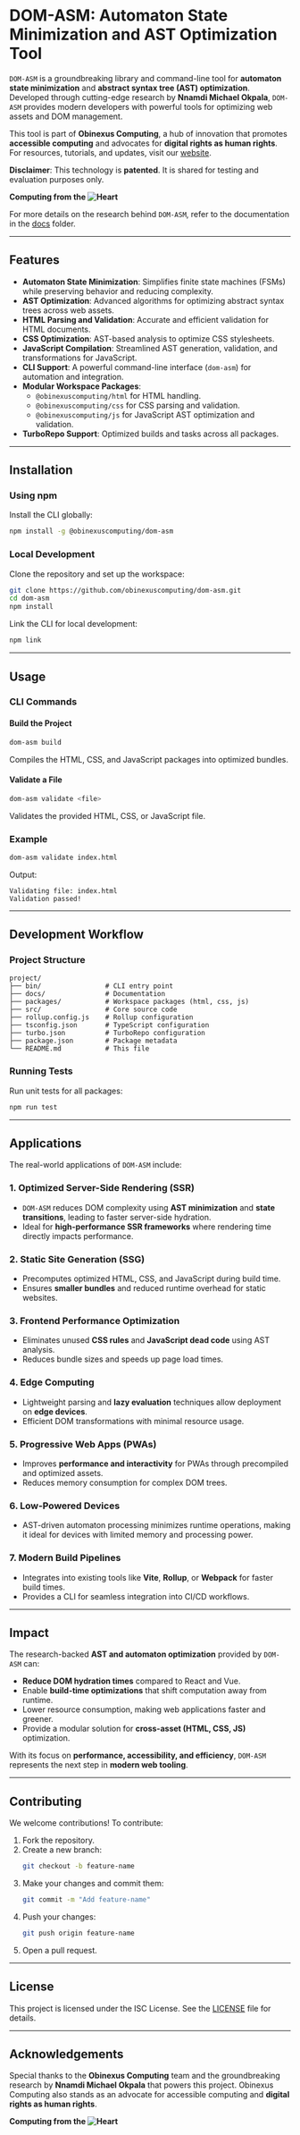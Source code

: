 # DOM-ASM: Automaton State Minimization and AST Optimization Tool

`DOM-ASM` is a groundbreaking library and command-line tool for **automaton state minimization** and **abstract syntax tree (AST) optimization**. Developed through cutting-edge research by **Nnamdi Michael Okpala**, `DOM-ASM` provides modern developers with powerful tools for optimizing web assets and DOM management.

This tool is part of **Obinexus Computing**, a hub of innovation that promotes **accessible computing** and advocates for **digital rights as human rights**. For resources, tutorials, and updates, visit our [website](https://obinexuscomputing.org).

**Disclaimer**: This technology is **patented**. It is shared for testing and evaluation purposes only.

**Computing from the ![Heart](./heart-icon.png)**

For more details on the research behind `DOM-ASM`, refer to the documentation in the [docs](./docs) folder.

---

## Features

- **Automaton State Minimization**: Simplifies finite state machines (FSMs) while preserving behavior and reducing complexity.
- **AST Optimization**: Advanced algorithms for optimizing abstract syntax trees across web assets.
- **HTML Parsing and Validation**: Accurate and efficient validation for HTML documents.
- **CSS Optimization**: AST-based analysis to optimize CSS stylesheets.
- **JavaScript Compilation**: Streamlined AST generation, validation, and transformations for JavaScript.
- **CLI Support**: A powerful command-line interface (`dom-asm`) for automation and integration.
- **Modular Workspace Packages**: 
  - `@obinexuscomputing/html` for HTML handling.
  - `@obinexuscomputing/css` for CSS parsing and validation.
  - `@obinexuscomputing/js` for JavaScript AST optimization and validation.
- **TurboRepo Support**: Optimized builds and tasks across all packages.

---

## Installation

### Using npm

Install the CLI globally:

```bash
npm install -g @obinexuscomputing/dom-asm
```

### Local Development

Clone the repository and set up the workspace:

```bash
git clone https://github.com/obinexuscomputing/dom-asm.git
cd dom-asm
npm install
```

Link the CLI for local development:

```bash
npm link
```

---

## Usage

### CLI Commands

#### Build the Project

```bash
dom-asm build
```

Compiles the HTML, CSS, and JavaScript packages into optimized bundles.

#### Validate a File

```bash
dom-asm validate <file>
```

Validates the provided HTML, CSS, or JavaScript file.

### Example

```bash
dom-asm validate index.html
```

Output:
```
Validating file: index.html
Validation passed!
```

---

## Development Workflow

### Project Structure

```
project/
├── bin/                # CLI entry point
├── docs/               # Documentation
├── packages/           # Workspace packages (html, css, js)
├── src/                # Core source code
├── rollup.config.js    # Rollup configuration
├── tsconfig.json       # TypeScript configuration
├── turbo.json          # TurboRepo configuration
├── package.json        # Package metadata
└── README.md           # This file
```

### Running Tests

Run unit tests for all packages:

```bash
npm run test
```

---

## Applications

The real-world applications of `DOM-ASM` include:

### 1. **Optimized Server-Side Rendering (SSR)**
- `DOM-ASM` reduces DOM complexity using **AST minimization** and **state transitions**, leading to faster server-side hydration.
- Ideal for **high-performance SSR frameworks** where rendering time directly impacts performance.

### 2. **Static Site Generation (SSG)**
- Precomputes optimized HTML, CSS, and JavaScript during build time.
- Ensures **smaller bundles** and reduced runtime overhead for static websites.

### 3. **Frontend Performance Optimization**
- Eliminates unused **CSS rules** and **JavaScript dead code** using AST analysis.
- Reduces bundle sizes and speeds up page load times.

### 4. **Edge Computing**
- Lightweight parsing and **lazy evaluation** techniques allow deployment on **edge devices**.
- Efficient DOM transformations with minimal resource usage.

### 5. **Progressive Web Apps (PWAs)**
- Improves **performance and interactivity** for PWAs through precompiled and optimized assets.
- Reduces memory consumption for complex DOM trees.

### 6. **Low-Powered Devices**
- AST-driven automaton processing minimizes runtime operations, making it ideal for devices with limited memory and processing power.

### 7. **Modern Build Pipelines**
- Integrates into existing tools like **Vite**, **Rollup**, or **Webpack** for faster build times.
- Provides a CLI for seamless integration into CI/CD workflows.

---

## Impact

The research-backed **AST and automaton optimization** provided by `DOM-ASM` can:
- **Reduce DOM hydration times** compared to React and Vue.
- Enable **build-time optimizations** that shift computation away from runtime.
- Lower resource consumption, making web applications faster and greener.
- Provide a modular solution for **cross-asset (HTML, CSS, JS)** optimization.

With its focus on **performance, accessibility, and efficiency**, `DOM-ASM` represents the next step in **modern web tooling**.

---

## Contributing

We welcome contributions! To contribute:

1. Fork the repository.
2. Create a new branch:
   ```bash
   git checkout -b feature-name
   ```
3. Make your changes and commit them:
   ```bash
   git commit -m "Add feature-name"
   ```
4. Push your changes:
   ```bash
   git push origin feature-name
   ```
5. Open a pull request.

---

## License

This project is licensed under the ISC License. See the [LICENSE](LICENSE) file for details.

---

## Acknowledgements

Special thanks to the **Obinexus Computing** team and the groundbreaking research by **Nnamdi Michael Okpala** that powers this project. Obinexus Computing also stands as an advocate for accessible computing and **digital rights as human rights**.

**Computing from the ![Heart](./heart-icon.png)**
